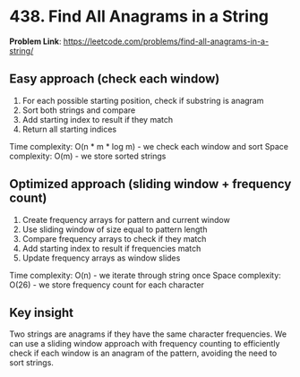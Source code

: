 # 438. Find All Anagrams in a String

**Problem Link**: https://leetcode.com/problems/find-all-anagrams-in-a-string/

## Easy approach (check each window)
1. For each possible starting position, check if substring is anagram
2. Sort both strings and compare
3. Add starting index to result if they match
4. Return all starting indices

Time complexity: O(n * m * log m) - we check each window and sort
Space complexity: O(m) - we store sorted strings


## Optimized approach (sliding window + frequency count)
1. Create frequency arrays for pattern and current window
2. Use sliding window of size equal to pattern length
3. Compare frequency arrays to check if they match
4. Add starting index to result if frequencies match
5. Update frequency arrays as window slides

Time complexity: O(n) - we iterate through string once
Space complexity: O(26) - we store frequency count for each character


## Key insight
Two strings are anagrams if they have the same character frequencies. We can use a sliding window approach with frequency counting to efficiently check if each window is an anagram of the pattern, avoiding the need to sort strings. 